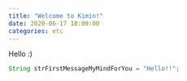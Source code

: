 ```yaml
---
title: "Welcome to Kimin!"
date: 2020-06-17 18:00:00
categories: etc
---
```


Hello :)

```java
String strFirstMessageMyMindForYou = "Hello!!";
```
